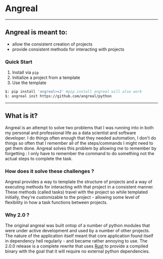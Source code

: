 # Angreal
---

## Angreal is meant to:
- allow the consistent creation of projects
- provide consistent methods for interacting with projects

### Quick Start

1.  Install via `pip`
2.  Initialize a project from a template
3.  Use the template

```bash
$: pip install 'angreal>=2' #pip install angreal will also work
$: angreal init https://github.com/angreal/python
```
--- 

## What is it?

Angreal is an attempt to solve two problems that I was running into in
both my personal and professional life as a data scientist and software
developer. I do things often enough that they needed automation, I
don\'t do things so often that I remember all of the steps/commands I
might need to get them done. Angreal solves this problem by allowing me
to remember by forgetting : I only have to remember the command to do
something not the actual steps to complete the task.

### How does it solve these challenges ?

Angreal provides a way to template the structure of projects and a way
of executing methods for interacting with that project in a consistent
manner. These methods (called tasks) travel with the project so while
templated initially, they\'re customizable to the project - allowing some
level of flexibility in how a task functions between projects.

### Why 2.0 ?

The original angreal was built ontop of a number of python modules that
were under active development and used by a number of other projects.
The nature of the application itself meant that core application found
itself in dependency hell regularly - and became rather annoying to use.
The 2.0.0 release is a complete rewrite that uses
[Rust](https://www.rust-lang.org/) to provide a compiled binary with the goal that it will 
require no external python dependencies.
